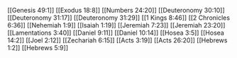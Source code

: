 [[Genesis 49:1]]
[[Exodus 18:8]]
[[Numbers 24:20]]
[[Deuteronomy 30:10]]
[[Deuteronomy 31:17]]
[[Deuteronomy 31:29]]
[[1 Kings 8:46]]
[[2 Chronicles 6:36]]
[[Nehemiah 1:9]]
[[Isaiah 1:19]]
[[Jeremiah 7:23]]
[[Jeremiah 23:20]]
[[Lamentations 3:40]]
[[Daniel 9:11]]
[[Daniel 10:14]]
[[Hosea 3:5]]
[[Hosea 14:2]]
[[Joel 2:12]]
[[Zechariah 6:15]]
[[Acts 3:19]]
[[Acts 26:20]]
[[Hebrews 1:2]]
[[Hebrews 5:9]]
